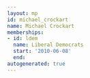 ```yaml
---
layout: mp
id: michael_crockart
name: Michael Crockart
memberships:
- id: ldem
  name: Liberal Democrats
  start: '2010-06-08'
  end: 
autogenerated: true
---
```

